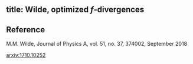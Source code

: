 title: Wilde, optimized $f$-divergences 
---

## Reference

M.M. Wilde, Journal of Physics A, vol. 51, no. 37, 374002, September 2018


[arxiv:1710.10252](https://arxiv.org/abs/1710.10252)


